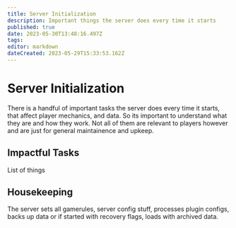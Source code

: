 ```yaml
---
title: Server Initialization
description: Important things the server does every time it starts
published: true
date: 2023-05-30T13:48:16.497Z
tags: 
editor: markdown
dateCreated: 2023-05-29T15:33:53.162Z
---
```


# Server Initialization
There is a handful of important tasks the server does every time it starts, that affect player mechanics, and data. So its important to understand what they are and how they work. Not all of them are relevant to players however and are just for general maintainence and upkeep.

## Impactful Tasks
List of things

## Housekeeping
The server sets all gamerules, server config stuff, processes plugin configs, backs up data or if started with recovery flags, loads with archived data.